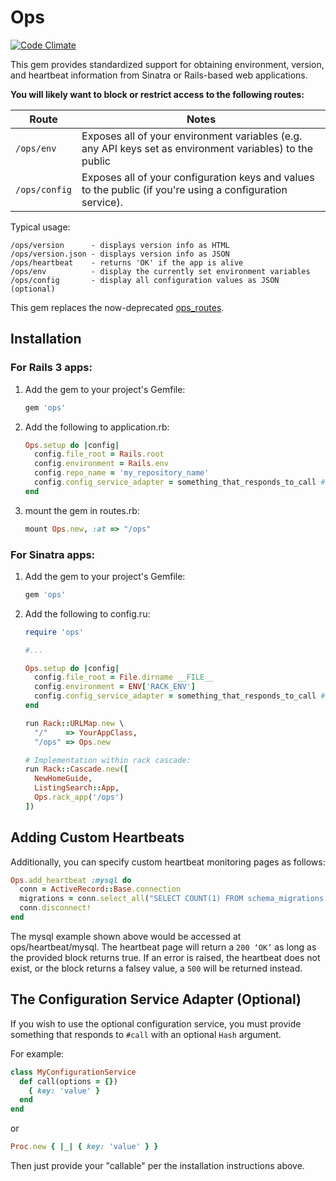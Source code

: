 Ops
===

[![Code Climate](https://codeclimate.com/github/primedia/ops.png)](https://codeclimate.com/github/primedia/ops)

This gem provides standardized support for obtaining environment, version, and heartbeat information from Sinatra or Rails-based web applications.

**You will likely want to block or restrict access to the following routes:**

Route         | Notes
--------------| -----
`/ops/env`    | Exposes all of your environment variables (e.g. any API keys set as environment variables) to the public
`/ops/config` | Exposes all of your configuration keys and values to the public (if you're using a configuration service).

Typical usage:

```
/ops/version      - displays version info as HTML
/ops/version.json - displays version info as JSON
/ops/heartbeat    - returns 'OK' if the app is alive
/ops/env          - display the currently set environment variables
/ops/config       - display all configuration values as JSON (optional)
```

This gem replaces the now-deprecated [ops_routes](https://github.com/rentpath/ops_routes).

Installation
------------

### For Rails 3 apps:

1. Add the gem to your project's Gemfile:
    ```ruby
    gem 'ops'
    ```

2. Add the following to application.rb:

    ```ruby
    Ops.setup do |config|
      config.file_root = Rails.root
      config.environment = Rails.env
      config.repo_name = 'my_repository_name'
      config.config_service_adapter = something_that_responds_to_call # optional
    end
    ```

3. mount the gem in routes.rb:

    ```ruby
    mount Ops.new, :at => "/ops"
    ```

### For Sinatra apps:

1. Add the gem to your project's Gemfile:

    ```ruby
    gem 'ops'
    ```

2. Add the following to config.ru:

    ```ruby
    require 'ops'

    #...

    Ops.setup do |config|
      config.file_root = File.dirname __FILE__
      config.environment = ENV['RACK_ENV']
      config.config_service_adapter = something_that_responds_to_call # optional
    end

    run Rack::URLMap.new \
      "/"    => YourAppClass,
      "/ops" => Ops.new
    ```

    ```ruby
    # Implementation within rack cascade:
    run Rack::Cascade.new([
      NewHomeGuide,
      ListingSearch::App,
      Ops.rack_app('/ops')
    ])
    ```

Adding Custom Heartbeats
------------------------

Additionally, you can specify custom heartbeat monitoring pages as follows:

```ruby
Ops.add_heartbeat :mysql do
  conn = ActiveRecord::Base.connection
  migrations = conn.select_all("SELECT COUNT(1) FROM schema_migrations;")
  conn.disconnect!
end
```

The mysql example shown above would be accessed at ops/heartbeat/mysql. The heartbeat page will return a `200 ‘OK’` as long as the provided block returns true. If an error is raised, the heartbeat does not exist, or the block returns a falsey value, a `500` will be returned instead.


## The Configuration Service Adapter (Optional)

If you wish to use the optional configuration service, you must provide
something that responds to `#call` with an optional `Hash` argument.

For example:

```ruby
class MyConfigurationService
  def call(options = {})
    { key: 'value' }
  end
end
```

or

```ruby
Proc.new { |_| { key: 'value' } }
```

Then just provide your "callable" per the installation instructions above.

